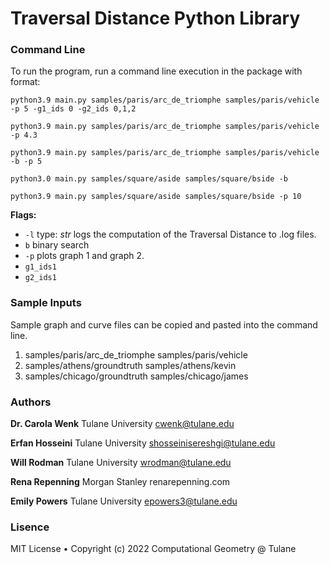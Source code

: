 # Traversal Distance Python Library

### Command Line
To run the program, run a command line execution in the package with format:
```
python3.9 main.py samples/paris/arc_de_triomphe samples/paris/vehicle -p 5 -g1_ids 0 -g2_ids 0,1,2
```

```
python3.9 main.py samples/paris/arc_de_triomphe samples/paris/vehicle -p 4.3
```

```
python3.9 main.py samples/paris/arc_de_triomphe samples/paris/vehicle -b -p 5
```

```
python3.0 main.py samples/square/aside samples/square/bside -b
```
```
python3.9 main.py samples/square/aside samples/square/bside -p 10
```

**Flags:**
* `-l` type: *str* logs the computation of the Traversal Distance to .log files.
* `b` binary search
* `-p` plots graph 1 and graph 2.
* `g1_ids1`
* `g2_ids1`

### Sample Inputs
Sample graph and curve files can be copied and pasted into the command line.
1. samples/paris/arc_de_triomphe samples/paris/vehicle
2. samples/athens/groundtruth samples/athens/kevin
3. samples/chicago/groundtruth samples/chicago/james

### Authors
**Dr. Carola Wenk** 
Tulane University
cwenk@tulane.edu

**Erfan Hosseini** 
Tulane University
shosseinisereshgi@tulane.edu

**Will Rodman** 
Tulane University
wrodman@tulane.edu

**Rena Repenning** 
Morgan Stanley
renarepenning.com

**Emily Powers**
Tulane University
epowers3@tulane.edu

### Lisence
MIT License • Copyright (c) 2022 Computational Geometry @ Tulane
